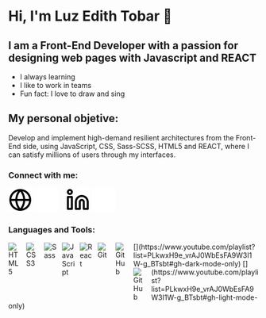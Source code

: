 # Hi, I'm Luz Edith Tobar 👋

## I am a Front-End Developer with a passion for designing web pages with Javascript and REACT

- I always learning
- I like to work in teams
- Fun fact: I love to draw and sing

## My personal objetive:

Develop and implement high-demand resilient architectures from the Front-End side, using JavaScript, CSS, Sass-SCSS, HTML5 and REACT, where I can satisfy millions of users through my interfaces.

### Connect with me:

[![website](./img/globe-light.svg)](https://www.linkedin.com/in/luz-edith-tobar-87818077/#gh-light-mode-only)
[![website](./img/globe-dark.svg)](https://www.linkedin.com/in/luz-edith-tobar-87818077/#gh-dark-mode-only)
&nbsp;&nbsp;
[![website](./img/linkedin-light.svg)](https://www.linkedin.com/in/luz-edith-tobar-87818077/#gh-light-mode-only)
[![website](./img/linkedin-dark.svg)](https://www.linkedin.com/in/luz-edith-tobar-87818077/#gh-dark-mode-only)
&nbsp;&nbsp;

### Languages and Tools:

<img align="left" alt="HTML5" width="26px" src="https://cdn.jsdelivr.net/gh/devicons/devicon/icons/html5/html5-original.svg" style="padding-right:10px;" />
<img align="left" alt="CSS3" width="26px" src="https://cdn.jsdelivr.net/gh/devicons/devicon/icons/css3/css3-original.svg" style="padding-right:10px;" />
<img align="left" alt="Sass" width="26px" src="https://cdn.jsdelivr.net/gh/devicons/devicon/icons/sass/sass-original.svg" style="padding-right:10px;" />
<img align="left" alt="JavaScript" width="26px" src="https://cdn.jsdelivr.net/gh/devicons/devicon/icons/javascript/javascript-original.svg" style="padding-right:10px;" />
<img align="left" alt="React" width="26px" src="https://cdn.jsdelivr.net/gh/devicons/devicon/icons/react/react-original.svg" style="padding-right:10px;" />
<img align="left" alt="Git" width="26px" src="https://cdn.jsdelivr.net/gh/devicons/devicon/icons/git/git-original.svg" style="padding-right:10px;" />
[<img align="left" alt="GitHub" width="26px" src="https://user-images.githubusercontent.com/3369400/139447912-e0f43f33-6d9f-45f8-be46-2df5bbc91289.png" style="padding-right:10px;" />](https://www.youtube.com/playlist?list=PLkwxH9e_vrAJ0WbEsFA9W3I1W-g_BTsbt#gh-dark-mode-only)
[<img align="left" alt="GitHub" width="26px" src="https://user-images.githubusercontent.com/3369400/139448065-39a229ba-4b06-434b-bc67-616e2ed80c8f.png" style="padding-right:10px;" />](https://www.youtube.com/playlist?list=PLkwxH9e_vrAJ0WbEsFA9W3I1W-g_BTsbt#gh-light-mode-only)
